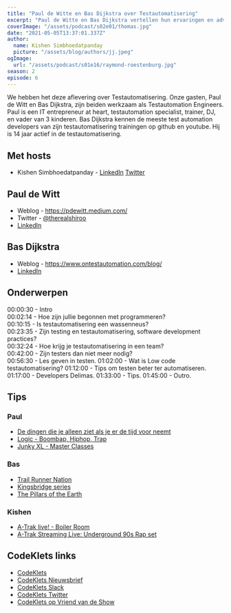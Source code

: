 ```yaml
---
title: "Paul de Witte en Bas Dijkstra over Testautomatisering"
excerpt: "Paul de Witte en Bas Dijkstra vertellen hun ervaringen en advies rondom Testautomatisering"
coverImage: "/assets/podcast/s02e01/thomas.jpg"
date: "2021-05-05T13:37:01.337Z"
author:
  name: Kishen Simbhoedatpanday
  picture: "/assets/blog/authors/jj.jpeg"
ogImage:
  url: "/assets/podcast/s01e16/raymond-roestenburg.jpg"
season: 2
episode: 6
---
```


We hebben het deze aflevering over Testautomatisering. Onze gasten, Paul de Witt en Bas Dijkstra, zijn beiden werkzaam als Testautomation Engineers. 
Paul is een IT entrepreneur at heart, testautomation specialist, trainer, DJ, en vader van 3 kinderen.
Bas Dijkstra kennen de meeste test automation developers van zijn testautomatisering trainingen op github en youtube. Hij is 14 jaar actief in de testautomatisering.

## Met hosts

- Kishen Simbhoedatpanday - [LinkedIn](https://www.linkedin.com/in/kishensimbhoedatpanday/) [Twitter](https://twitter.com/kishenpanday)

## Paul de Witt

- Weblog - <https://pdewitt.medium.com/>
- Twitter - [@therealshiroo](https://twitter.com/therealshiroo)
- [LinkedIn](https://www.linkedin.com/in/pauldewitt/)

## Bas Dijkstra

- Weblog - <https://www.ontestautomation.com/blog/>
- [LinkedIn](https://www.linkedin.com/in/basdijkstra/)

## Onderwerpen

00:00:30 - Intro  
00:02:14 - Hoe zijn jullie begonnen met programmeren?  
00:10:15 - Is testautomatisering een wassenneus?  
00:23:35 - Zijn testing en testautomatisering, software development practices?  
00:32:24 - Hoe krijg je testautomatisering in een team?  
00:42:00 - Zijn testers dan niet meer nodig?  
00:56:30 - Les geven in testen. 
01:02:00 - Wat is Low code testautomatisering?
01:12:00 - Tips om testen beter ter automatiseren. 
01:17:00 - Developers Delimas. 
01:33:00 - Tips. 
01:45:00 - Outro. 

## Tips

### Paul
- [De dingen die je alleen ziet als je er de tijd voor neemt](https://www.bol.com/nl/f/dingen-die-je-alleen-ziet-als-je-er-tijd-voor-neemt/9200000075963551/)
- [Logic - Boombap, Hiphop, Trap](https://open.spotify.com/artist/4xRYI6VqpkE3UwrDrAZL8L)
- [Junky XL - Master Classes](https://www.youtube.com/channel/UCor9SN3lpO-BT2aBvAwBptw)

### Bas
- [Trail Runner Nation](https://trailrunnernation.com/2021/04/ep-518-better-than-nothing-building-a-habit-of-discipline-and-consistancy/)
- [Kingsbridge series](https://www.boekerij.nl/serie/kingsbridge)
- [The Pillars of the Earth](https://www.imdb.com/title/tt1453159/)

### Kishen
- [A-Trak live! - Boiler Room](https://www.dailymotion.com/video/x4pqwut)
- [A-Trak Streaming Live: Underground 90s Rap set](https://www.youtube.com/watch?v=SJHTykU3jvw)

## CodeKlets links
- [CodeKlets](https://codeklets.nl)
- [CodeKlets Nieuwsbrief](https://codeklets.nl/newsletter)
- [CodeKlets Slack](https://join.slack.com/t/codeklets/shared_invite/enQtNzQ4MTI4MTMxNzY2LWYzNTk0NzE1YzdkNDczYTg1MDBjZDIyZjkzMThmYTBkZTY3ZTBhNDYyOGY4OWQxZGExM2Q5NzA2ZDM0NGY1ZGM)
- [CodeKlets Twitter](https://twitter.com/codeklets)
- [CodeKlets op Vriend van de Show](https://vriendvandeshow.nl/codeklets)
